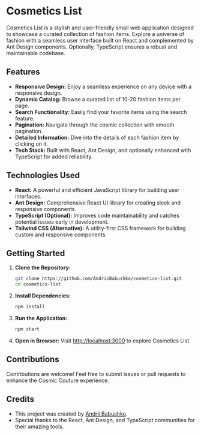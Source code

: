 # Cosmetics List

Cosmetics List is a stylish and user-friendly small web application designed to showcase a curated collection of fashion
items. Explore a universe of fashion with a seamless user interface built on React and complemented by Ant Design
components. Optionally, TypeScript ensures a robust and maintainable codebase.

## Features

- **Responsive Design:** Enjoy a seamless experience on any device with a responsive design.
- **Dynamic Catalog:** Browse a curated list of 10-20 fashion items per page.
- **Search Functionality:** Easily find your favorite items using the search feature.
- **Pagination:** Navigate through the cosmic collection with smooth pagination.
- **Detailed Information:** Dive into the details of each fashion item by clicking on it.
- **Tech Stack:** Built with React, Ant Design, and optionally enhanced with TypeScript for added reliability.

## Technologies Used

- **React:** A powerful and efficient JavaScript library for building user interfaces.
- **Ant Design:** Comprehensive React UI library for creating sleek and responsive components.
- **TypeScript (Optional):** Improves code maintainability and catches potential issues early in development.
- **Tailwind CSS (Alternative):** A utility-first CSS framework for building custom and responsive components.

## Getting Started

1. **Clone the Repository:**
    ```bash
    git clone https://github.com/AndriiBabushko/cosmetics-list.git
    cd cosmetics-list
    ```

2. **Install Dependencies:**
    ```bash
    npm install
    ```

3. **Run the Application:**
    ```bash
    npm start
    ```

4. **Open in Browser:**
   Visit [http://localhost:3000](http://localhost:3000) to explore Cosmetics List.

## Contributions

Contributions are welcome! Feel free to submit issues or pull requests to enhance the Cosmic Couture experience.

## Credits

- This project was created by [Andrii Babushko](https://github.com/AndriiBabushko).
- Special thanks to the React, Ant Design, and TypeScript communities for their amazing tools.

